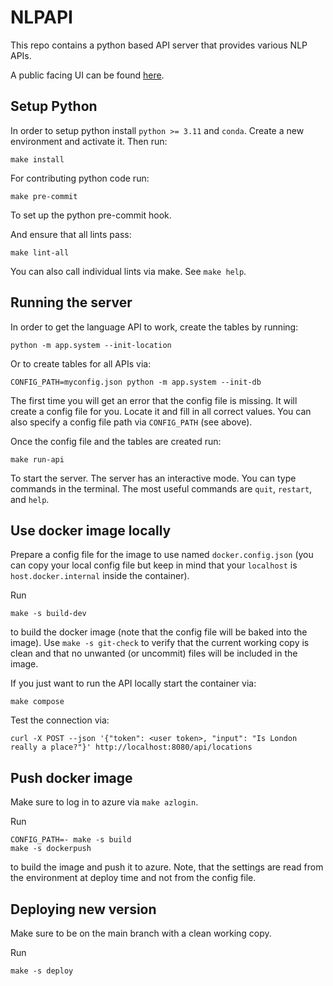 NLPAPI
======

This repo contains a python based API server that provides various NLP APIs.

A public facing UI can be found [here](https://nlpapi.sdg-innovation-commons.org/search/).

## Setup Python

In order to setup python install `python >= 3.11` and `conda`.
Create a new environment and activate it.
Then run:
```
make install
```

For contributing python code run:
```
make pre-commit
```
To set up the python pre-commit hook.

And ensure that all lints pass:
```
make lint-all
```
You can also call individual lints via make. See `make help`.

## Running the server

In order to get the language API to work, create the tables by running:
```
python -m app.system --init-location
```
Or to create tables for all APIs via:
```
CONFIG_PATH=myconfig.json python -m app.system --init-db
```

The first time you will get an error that the config file is missing.
It will create a config file for you. Locate it and fill in all correct values.
You can also specify a config file path via `CONFIG_PATH` (see above).

Once the config file and the tables are created run:
```
make run-api
```
To start the server. The server has an interactive mode. You can type commands
in the terminal. The most useful commands are `quit`, `restart`, and `help`.

## Use docker image locally

Prepare a config file for the image to use named `docker.config.json`
(you can copy your local config file but keep in mind that your `localhost` is
`host.docker.internal` inside the container).

Run
```
make -s build-dev
```
to build the docker image
(note that the config file will be baked into the image).
Use `make -s git-check` to verify that the current working copy is clean and
that no unwanted (or uncommit) files will be included in the image.

If you just want to run the API locally start the container via:
```
make compose
```

Test the connection via:
```
curl -X POST --json '{"token": <user token>, "input": "Is London really a place?"}' http://localhost:8080/api/locations
```

## Push docker image

Make sure to log in to azure via `make azlogin`.

Run
```
CONFIG_PATH=- make -s build
make -s dockerpush
```
to build the image and push it to azure. Note, that the settings are read
from the environment at deploy time and not from the config file.

## Deploying new version

Make sure to be on the main branch with a clean working copy.

Run
```
make -s deploy
```
